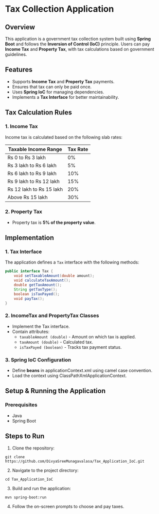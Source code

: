 # Tax Collection Application

## Overview
This application is a government tax collection system built using **Spring Boot** and follows the **Inversion of Control (IoC)** principle. Users can pay **Income Tax** and **Property Tax**, with tax calculations based on government guidelines.

## Features
- Supports **Income Tax** and **Property Tax** payments.
- Ensures that tax can only be paid once.
- Uses **Spring IoC** for managing dependencies.
- Implements a **Tax Interface** for better maintainability.

## Tax Calculation Rules

### 1. **Income Tax**
Income tax is calculated based on the following slab rates:

| Taxable Income Range | Tax Rate |
|----------------------|----------|
| Rs 0 to Rs 3 lakh  | 0%  |
| Rs 3 lakh to Rs 6 lakh  | 5%  |
| Rs 6 lakh to Rs 9 lakh  | 10%  |
| Rs 9 lakh to Rs 12 lakh  | 15%  |
| Rs 12 lakh to Rs 15 lakh  | 20%  |
| Above Rs 15 lakh  | 30%  |

### 2. **Property Tax**
- Property tax is **5% of the property value**.

## Implementation

### 1. **Tax Interface**
The application defines a `Tax` interface with the following methods:

```java
public interface Tax {
    void setTaxableAmount(double amount);
    void calculateTaxAmount();
    double getTaxAmount();
    String getTaxType();
    boolean isTaxPayed();
    void payTax();
}
```
### 2. **IncomeTax and PropertyTax Classes**
- Implement the Tax interface.
- Contain attributes:
   - `taxableAmount (double)` - Amount on which tax is applied.
   - `taxAmount (double)` - Calculated tax.
   - `isTaxPayed (boolean)` - Tracks tax payment status.

### 3. **Spring IoC Configuration**
- Define **beans** in applicationContext.xml using camel case convention.
- Load the context using ClassPathXmlApplicationContext.

## Setup & Running the Application

### Prerequisites
- Java 
- Spring Boot

## Steps to Run

1. Clone the repository:

```
git clone https://github.com/DivyaSreeMunagavalasa/Tax_Application_IoC.git
```
2. Navigate to the project directory:
```   
cd Tax_Application_IoC
```
3. Build and run the application:
```
mvn spring-boot:run
```
4. Follow the on-screen prompts to choose and pay taxes.


